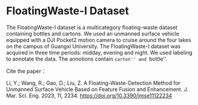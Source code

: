 # FloatingWaste-I Dataset

The FloatingWaste-I dataset is a multicategory floating-waste dataset containing bottles and cartons. We used an unmanned surface vehicle equipped with a DJI Pocket2 motion camera to cruise around the four lakes on the campus of Guangxi University. The FloatingWaste-I dataset was acquired in three time periods: midday, evening and night. We used labeling to annotate the data. The annotions contain ``carton'' and ``bottle''.

Cite the paper：

Li, Y.; Wang, R.; Gao, D.; Liu, Z. A Floating-Waste-Detection Method for Unmanned Surface Vehicle Based on Feature Fusion and Enhancement. J. Mar. Sci. Eng. 2023, 11, 2234. https://doi.org/10.3390/jmse11122234
